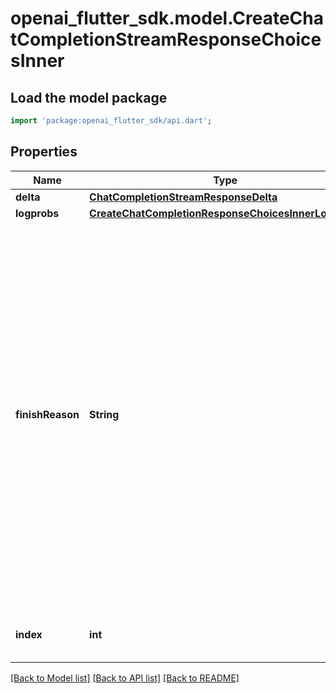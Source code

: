 # openai_flutter_sdk.model.CreateChatCompletionStreamResponseChoicesInner

## Load the model package
```dart
import 'package:openai_flutter_sdk/api.dart';
```

## Properties
Name | Type | Description | Notes
------------ | ------------- | ------------- | -------------
**delta** | [**ChatCompletionStreamResponseDelta**](ChatCompletionStreamResponseDelta.md) |  | 
**logprobs** | [**CreateChatCompletionResponseChoicesInnerLogprobs**](CreateChatCompletionResponseChoicesInnerLogprobs.md) |  | [optional] 
**finishReason** | **String** | The reason the model stopped generating tokens. This will be `stop` if the model hit a natural stop point or a provided stop sequence, `length` if the maximum number of tokens specified in the request was reached, `content_filter` if content was omitted due to a flag from our content filters, `tool_calls` if the model called a tool, or `function_call` (deprecated) if the model called a function.  | 
**index** | **int** | The index of the choice in the list of choices. | 

[[Back to Model list]](../README.md#documentation-for-models) [[Back to API list]](../README.md#documentation-for-api-endpoints) [[Back to README]](../README.md)


